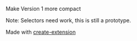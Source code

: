 Make Version 1 more compact

Note: Selectors need work, this is still a prototype.

Made with [create-extension](https://github.com/zvakanaka/create-extension)
